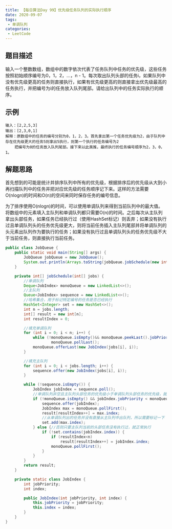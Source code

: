 ```yaml
---
title: 【每日算法Day 99】优先级任务队列的实际执行顺序
date: 2020-09-07
tags:
 - 单调队列
categories:
 - LeetCode
---
```


## 题目描述
输入一个整数数组，数组中的数字依次代表了任务队列中任务的优先级，这些任务按照初始顺序编号为0，1，2，...，n - 1。每次取出队列头部的任务i，如果队列中没有优先级更高的任务则直接执行，如果有优先级更高的则直接拿出优先级最高的任务执行，并把编号为i的任务放入队列尾部。请给出队列中的任务实际执行的顺序。

## 示例
```
输入：[2,2,5,3]
输出：[2,3,0,1]
解释：原数组中的任务的编号分别为0，1，2，3。首先拿出第一个任务优先级为2，由于队列中存在优先级更大的任务5则拿出5执行，则第一个执行的任务编号为2
    把编号为0的任务放入队列尾部。接下来以此类推，最终执行的任务编号顺序为2，3，0，1。
```

## 解题思路
首先想到的可能是统计并排序队列中所有的优先级，根据排序后的优先级从大到小再扫描队列中的任务并把对应优先级的任务顺序记下来。这样的方法需要O(nlogn)的时间和O(n)的空间来同时保存任务的编号信息。

为了排序使用O(nlogn)的时间，可以使用单调队列来得到当前队列中的最大值。将数组中的元素填入主队列和单调队列都只需要O(n)的时间。之后每次从主队列拿出头部任务，如果任务已经执行过（使用HashSet标记）则丢弃；如果没有执行过且单调队列头的任务优先级更大，则将当前任务插入主队列尾部并将单调队列的头元素出队列作为要执行的任务；如果没有执行过且单调队列头的任务优先级不大于当前任务，则直接执行当前任务。
```java
public class JobQueue {
    public static void main(String[] args) {
        JobQueue jobQueue = new JobQueue();
        System.out.println(Arrays.toString(jobQueue.jobSchedule(new int[]{2,2,5,3})));
    }

    private int[] jobSchedule(int[] jobs) {
        //单调队列
        Deque<JobIndex> monoQueue = new LinkedList<>();
        //主队列
        Queue<JobIndex> sequence = new LinkedList<>();
        //哈希集合，用于标记特定编号的任务是否已经执行
        HashSet<Integer> set = new HashSet<>();
        int n = jobs.length;
        int[] result = new int[n];
        int resultIndex = 0;

        //填充单调队列
        for (int i = 0; i < n; i++) {
            while (!monoQueue.isEmpty()&& monoQueue.peekLast().jobPriority<jobs[i])
                    monoQueue.pollLast();
            monoQueue.offerLast(new JobIndex(jobs[i], i));
        }

        //填充主队列
        for (int i = 0; i < jobs.length; i++) {
            sequence.offer(new JobIndex(jobs[i], i));
        }

        while (!sequence.isEmpty()) {
            JobIndex jobIndex = sequence.poll();
            //单调队列非空且主队列头部任务的优先级小于单调队列头部任务的优先级，就从单调队列出任务，并把主队列这次的头任务入队尾
            if (!monoQueue.isEmpty() && jobIndex.jobPriority < monoQueue.peekFirst().jobPriority) {
                sequence.offer(jobIndex);
                JobIndex max = monoQueue.pollFirst();
                result[resultIndex++] = max.index;
                //从单调队列出的任务并没有直接从主队列中出队列，所以需要标记一下
                set.add(max.index);
            } else {//否则只要主队列当前的头部任务没有执行过，就正常执行
                if (!set.contains(jobIndex.index)) {
                    if (resultIndex<n)
                        result[resultIndex++] = jobIndex.index;
                    monoQueue.pollFirst();
                }
            }
        }
        return result;
    }

    private static class JobIndex {
        int jobPriority;
        int index;

        public JobIndex(int jobPriority, int index) {
            this.jobPriority = jobPriority;
            this.index = index;
        }
    }
}
```